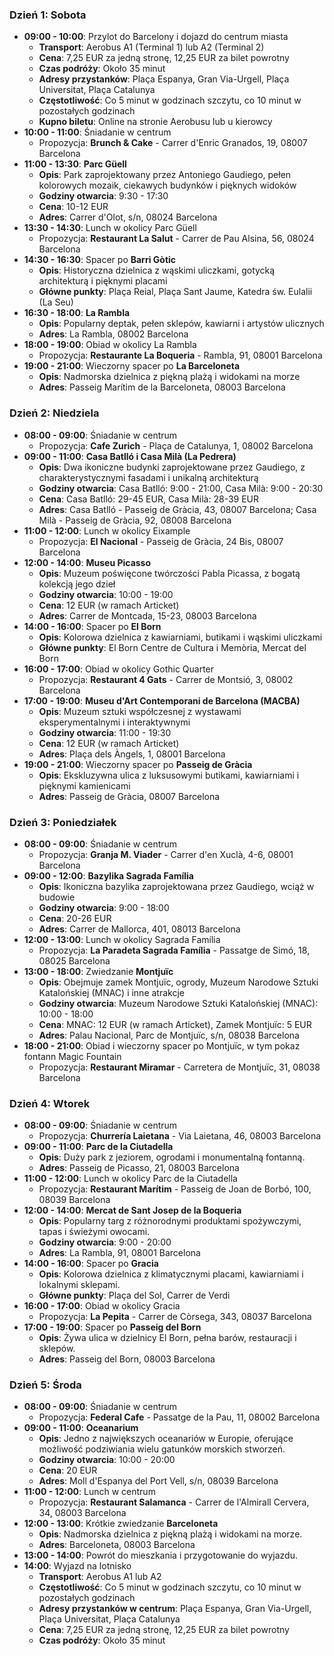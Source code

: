 ### Dzień 1: Sobota
- **09:00 - 10:00**: Przylot do Barcelony i dojazd do centrum miasta
  - **Transport**: Aerobus A1 (Terminal 1) lub A2 (Terminal 2)
  - **Cena**: 7,25 EUR za jedną stronę, 12,25 EUR za bilet powrotny
  - **Czas podróży**: Około 35 minut
  - **Adresy przystanków**: Plaça Espanya, Gran Via-Urgell, Plaça Universitat, Plaça Catalunya
  - **Częstotliwość**: Co 5 minut w godzinach szczytu, co 10 minut w pozostałych godzinach
  - **Kupno biletu**: Online na stronie Aerobusu lub u kierowcy
- **10:00 - 11:00**: Śniadanie w centrum
  - Propozycja: **Brunch & Cake** - Carrer d'Enric Granados, 19, 08007 Barcelona
- **11:00 - 13:30**: **Parc Güell**
  - **Opis**: Park zaprojektowany przez Antoniego Gaudiego, pełen kolorowych mozaik, ciekawych budynków i pięknych widoków
  - **Godziny otwarcia**: 9:30 - 17:30
  - **Cena**: 10-12 EUR
  - **Adres**: Carrer d'Olot, s/n, 08024 Barcelona
- **13:30 - 14:30**: Lunch w okolicy Parc Güell
  - Propozycja: **Restaurant La Salut** - Carrer de Pau Alsina, 56, 08024 Barcelona
- **14:30 - 16:30**: Spacer po **Barri Gòtic**
  - **Opis**: Historyczna dzielnica z wąskimi uliczkami, gotycką architekturą i pięknymi placami
  - **Główne punkty**: Plaça Reial, Plaça Sant Jaume, Katedra św. Eulalii (La Seu)
- **16:30 - 18:00**: **La Rambla**
  - **Opis**: Popularny deptak, pełen sklepów, kawiarni i artystów ulicznych
  - **Adres**: La Rambla, 08002 Barcelona
- **18:00 - 19:00**: Obiad w okolicy La Rambla
  - Propozycja: **Restaurante La Boqueria** - Rambla, 91, 08001 Barcelona
- **19:00 - 21:00**: Wieczorny spacer po **La Barceloneta**
  - **Opis**: Nadmorska dzielnica z piękną plażą i widokami na morze
  - **Adres**: Passeig Marítim de la Barceloneta, 08003 Barcelona

### Dzień 2: Niedziela
- **08:00 - 09:00**: Śniadanie w centrum
  - Propozycja: **Cafe Zurich** - Plaça de Catalunya, 1, 08002 Barcelona
- **09:00 - 11:00**: **Casa Batlló i Casa Milà (La Pedrera)**
  - **Opis**: Dwa ikoniczne budynki zaprojektowane przez Gaudiego, z charakterystycznymi fasadami i unikalną architekturą
  - **Godziny otwarcia**: Casa Batlló: 9:00 - 21:00, Casa Milà: 9:00 - 20:30
  - **Cena**: Casa Batlló: 29-45 EUR, Casa Milà: 28-39 EUR
  - **Adres**: Casa Batlló - Passeig de Gràcia, 43, 08007 Barcelona; Casa Milà - Passeig de Gràcia, 92, 08008 Barcelona
- **11:00 - 12:00**: Lunch w okolicy Eixample
  - Propozycja: **El Nacional** - Passeig de Gràcia, 24 Bis, 08007 Barcelona
- **12:00 - 14:00**: **Museu Picasso**
  - **Opis**: Muzeum poświęcone twórczości Pabla Picassa, z bogatą kolekcją jego dzieł
  - **Godziny otwarcia**: 10:00 - 19:00
  - **Cena**: 12 EUR (w ramach Articket)
  - **Adres**: Carrer de Montcada, 15-23, 08003 Barcelona
- **14:00 - 16:00**: Spacer po **El Born**
  - **Opis**: Kolorowa dzielnica z kawiarniami, butikami i wąskimi uliczkami
  - **Główne punkty**: El Born Centre de Cultura i Memòria, Mercat del Born
- **16:00 - 17:00**: Obiad w okolicy Gothic Quarter
  - Propozycja: **Restaurant 4 Gats** - Carrer de Montsió, 3, 08002 Barcelona
- **17:00 - 19:00**: **Museu d'Art Contemporani de Barcelona (MACBA)**
  - **Opis**: Muzeum sztuki współczesnej z wystawami eksperymentalnymi i interaktywnymi
  - **Godziny otwarcia**: 11:00 - 19:30
  - **Cena**: 12 EUR (w ramach Articket)
  - **Adres**: Plaça dels Àngels, 1, 08001 Barcelona
- **19:00 - 21:00**: Wieczorny spacer po **Passeig de Gràcia**
  - **Opis**: Ekskluzywna ulica z luksusowymi butikami, kawiarniami i pięknymi kamienicami
  - **Adres**: Passeig de Gràcia, 08007 Barcelona

### Dzień 3: Poniedziałek
- **08:00 - 09:00**: Śniadanie w centrum
  - Propozycja: **Granja M. Viader** - Carrer d'en Xuclà, 4-6, 08001 Barcelona
- **09:00 - 12:00**: **Bazylika Sagrada Família**
  - **Opis**: Ikoniczna bazylika zaprojektowana przez Gaudiego, wciąż w budowie
  - **Godziny otwarcia**: 9:00 - 18:00
  - **Cena**: 20-26 EUR
  - **Adres**: Carrer de Mallorca, 401, 08013 Barcelona
- **12:00 - 13:00**: Lunch w okolicy Sagrada Família
  - Propozycja: **La Paradeta Sagrada Família** - Passatge de Simó, 18, 08025 Barcelona
- **13:00 - 18:00**: Zwiedzanie **Montjuïc**
  - **Opis**: Obejmuje zamek Montjuïc, ogrody, Muzeum Narodowe Sztuki Katalońskiej (MNAC) i inne atrakcje
  - **Godziny otwarcia**: Muzeum Narodowe Sztuki Katalońskiej (MNAC): 10:00 - 18:00
  - **Cena**: MNAC: 12 EUR (w ramach Articket), Zamek Montjuïc: 5 EUR
  - **Adres**: Palau Nacional, Parc de Montjuïc, s/n, 08038 Barcelona
- **18:00 - 21:00**: Obiad i wieczorny spacer po Montjuïc, w tym pokaz fontann Magic Fountain
  - Propozycja: **Restaurant Miramar** - Carretera de Montjuïc, 31, 08038 Barcelona

### Dzień 4: Wtorek
- **08:00 - 09:00**: Śniadanie w centrum
  - Propozycja: **Churrería Laietana** - Via Laietana, 46, 08003 Barcelona
- **09:00 - 11:00**: **Parc de la Ciutadella**
  - **Opis**: Duży park z jeziorem, ogrodami i monumentalną fontanną.
  - **Adres**: Passeig de Picasso, 21, 08003 Barcelona
- **11:00 - 12:00**: Lunch w okolicy Parc de la Ciutadella
  - Propozycja: **Restaurant Marítim** - Passeig de Joan de Borbó, 100, 08039 Barcelona
- **12:00 - 14:00**: **Mercat de Sant Josep de la Boqueria**
  - **Opis**: Popularny targ z różnorodnymi produktami spożywczymi, tapas i świeżymi owocami.
  - **Godziny otwarcia**: 9:00 - 20:00
  - **Adres**: La Rambla, 91, 08001 Barcelona
- **14:00 - 16:00**: Spacer po **Gracia**
  - **Opis**: Kolorowa dzielnica z klimatycznymi placami, kawiarniami i lokalnymi sklepami.
  - **Główne punkty**: Plaça del Sol, Carrer de Verdi
- **16:00 - 17:00**: Obiad w okolicy Gracia
  - Propozycja: **La Pepita** - Carrer de Còrsega, 343, 08037 Barcelona
- **17:00 - 19:00**: Spacer po **Passeig del Born**
  - **Opis**: Żywa ulica w dzielnicy El Born, pełna barów, restauracji i sklepów.
  - **Adres**: Passeig del Born, 08003 Barcelona

### Dzień 5: Środa
- **08:00 - 09:00**: Śniadanie w centrum
  - Propozycja: **Federal Cafe** - Passatge de la Pau, 11, 08002 Barcelona
- **09:00 - 11:00**: **Oceanarium**
  - **Opis**: Jedno z największych oceanariów w Europie, oferujące możliwość podziwiania wielu gatunków morskich stworzeń.
  - **Godziny otwarcia**: 10:00 - 20:00
  - **Cena**: 20 EUR
  - **Adres**: Moll d'Espanya del Port Vell, s/n, 08039 Barcelona
- **11:00 - 12:00**: Lunch w centrum
  - Propozycja: **Restaurant Salamanca** - Carrer de l'Almirall Cervera, 34, 08003 Barcelona
- **12:00 - 13:00**: Krótkie zwiedzanie **Barceloneta**
  - **Opis**: Nadmorska dzielnica z piękną plażą i widokami na morze.
  - **Adres**: Barceloneta, 08003 Barcelona
- **13:00 - 14:00**: Powrót do mieszkania i przygotowanie do wyjazdu.
- **14:00**: Wyjazd na lotnisko
  - **Transport**: Aerobus A1 lub A2
  - **Częstotliwość**: Co 5 minut w godzinach szczytu, co 10 minut w pozostałych godzinach
  - **Adresy przystanków w centrum**: Plaça Espanya, Gran Via-Urgell, Plaça Universitat, Plaça Catalunya
  - **Cena**: 7,25 EUR za jedną stronę, 12,25 EUR za bilet powrotny
  - **Czas podróży**: Około 35 minut
